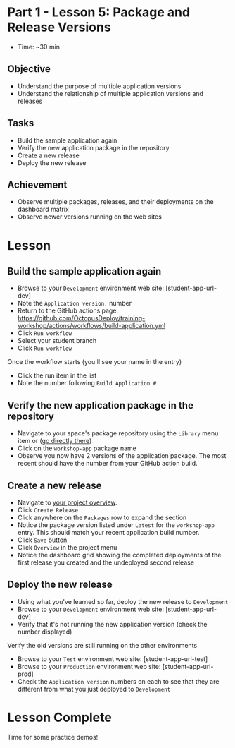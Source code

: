 # Part 1 - Lesson 5: Package and Release Versions
- Time: ~30 min

## Objective
- Understand the purpose of multiple application versions
- Understand the relationship of multiple application versions and releases

## Tasks
- Build the sample application again
- Verify the new application package in the repository
- Create a new release
- Deploy the new release

## Achievement
- Observe multiple packages, releases, and their deployments on the dashboard matrix
- Observe newer versions running on the web sites

# Lesson

## Build the sample application again

- Browse to your `Development` environment web site: [student-app-url-dev]
- Note the `Application version:` number
- Return to the GitHub actions page: https://github.com/OctopusDeploy/training-workshop/actions/workflows/build-application.yml
- Click `Run workflow`
- Select your student branch
- Click `Run workflow`

Once the workflow starts (you'll see your name in the entry)
- Click the run item in the list
- Note the number following `Build Application #`

## Verify the new application package in the repository 

- Navigate to your space's package repository using the `Library` menu item or ([go directly there](https://octopus-training.octopus.app/app#/[space-id]/library/builtinrepository))
- Click on the `workshop-app` package name
- Observe you now have 2 versions of the application package. The most recent should have the number from your GitHub action build.

## Create a new release

- Navigate to [your project overview](https://octopus-training.octopus.app/app#/[space-id]/projects/workshop-application/deployments).
- Click `Create Release`
- Click anywhere on the `Packages` row to expand the section 
- Notice the package version listed under `Latest` for the `workshop-app` entry. This should match your recent application build number.
- Click `Save` button
- Click `Overview` in the project menu
- Notice the dashboard grid showing the completed deployments of the first release you created and the undeployed second release

## Deploy the new release

- Using what you've learned so far, deploy the new release to `Development`
- Browse to your `Development` environment web site: [student-app-url-dev]
- Verify that it's not running the new application version (check the number displayed)

Verify the old versions are still running on the other environments
- Browse to your `Test` environment web site: [student-app-url-test]
- Browse to your `Production` environment web site: [student-app-url-prod]
- Check the `Application version` numbers on each to see that they are different from what you just deployed to `Development`

# Lesson Complete
Time for some practice demos!